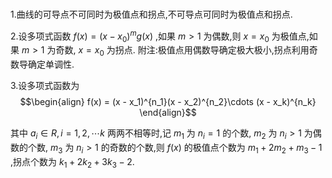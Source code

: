 ### 
1.曲线的可导点不可同时为极值点和拐点,不可导点可同时为极值点和拐点.

2.设多项式函数 $f(x) = (x - x_0)^mg(x)$ ,如果 $m > 1$ 为偶数,则 $x = x_0$ 为极值点,如果 $m >1$ 为奇数, $x = x_0$ 为拐点.
附注:极值点用偶数导确定极大极小,拐点利用奇数导确定单调性.




3.设多项式函数为
$$\begin{align}
    f(x) = (x - x_1)^{n_1}(x - x_2)^{n_2}\cdots (x - x_k)^{n_k}
\end{align}$$

其中 $a_i \in R,i=1,2,\cdots k$ 两两不相等时,记 $m_1$ 为 $n_i = 1$ 的个数, $m_2$ 为  $n_i >1$ 为偶数的个数, $m_3$ 为 $n_i > 1$ 的奇数的个数,则 $f(x)$ 的极值点个数为 $m_1 + 2m_2 + m_3 - 1$ ,拐点个数为 $k_1 + 2 k_2 + 3k_3 - 2$.